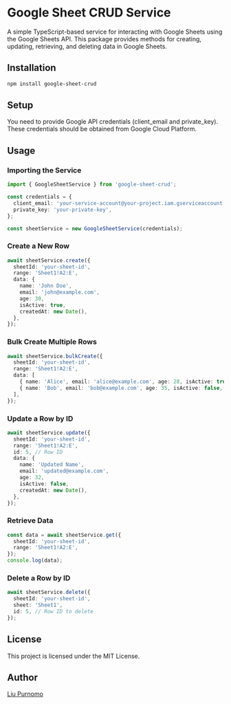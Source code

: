 # Google Sheet CRUD Service

A simple TypeScript-based service for interacting with Google Sheets using the Google Sheets API. This package provides methods for creating, updating, retrieving, and deleting data in Google Sheets.

## Installation

```sh
npm install google-sheet-crud
```

## Setup

You need to provide Google API credentials (client_email and private_key). These credentials should be obtained from Google Cloud Platform.

## Usage

### Importing the Service

```ts
import { GoogleSheetService } from 'google-sheet-crud';

const credentials = {
  client_email: 'your-service-account@your-project.iam.gserviceaccount.com',
  private_key: 'your-private-key',
};

const sheetService = new GoogleSheetService(credentials);
```

### Create a New Row

```ts
await sheetService.create({
  sheetId: 'your-sheet-id',
  range: 'Sheet1!A2:E',
  data: {
    name: 'John Doe',
    email: 'john@example.com',
    age: 30,
    isActive: true,
    createdAt: new Date(),
  },
});
```

### Bulk Create Multiple Rows

```ts
await sheetService.bulkCreate({
  sheetId: 'your-sheet-id',
  range: 'Sheet1!A2:E',
  data: [
    { name: 'Alice', email: 'alice@example.com', age: 28, isActive: true, createdAt: new Date() },
    { name: 'Bob', email: 'bob@example.com', age: 35, isActive: false, createdAt: new Date() },
  ],
});
```

### Update a Row by ID

```ts
await sheetService.update({
  sheetId: 'your-sheet-id',
  range: 'Sheet1!A2:E',
  id: 5, // Row ID
  data: {
    name: 'Updated Name',
    email: 'updated@example.com',
    age: 32,
    isActive: false,
    createdAt: new Date(),
  },
});
```

### Retrieve Data

```ts
const data = await sheetService.get({
  sheetId: 'your-sheet-id',
  range: 'Sheet1!A2:E',
});
console.log(data);
```

### Delete a Row by ID

```ts
await sheetService.delete({
  sheetId: 'your-sheet-id',
  sheet: 'Sheet1',
  id: 5, // Row ID to delete
});
```

## License

This project is licensed under the MIT License.

## Author

[Liu Purnomo](https://github.com/liu-purnomo)

